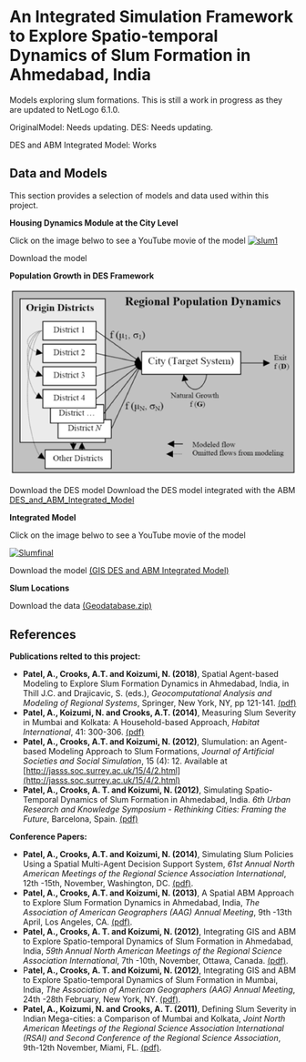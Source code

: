 #  An Integrated Simulation Framework to Explore Spatio-temporal Dynamics of Slum Formation in Ahmedabad, India 

Models exploring slum formations. This is still a work in progress as they are updated to NetLogo 6.1.0.

OriginalModel: Needs updating.
DES: Needs updating.


DES and ABM Integrated Model: Works


## Data and Models

This section provides a selection of models and data used within this project.

**Housing Dynamics Module at the City Level**

Click on the image belwo to see a YouTube movie of the model
[![slum1](http://img.youtube.com/vi/lLDqwCH6FwY/0.jpg)](http://www.youtube.com/watch?v=lLDqwCH6FwY "Slum1")

Download the model

**Population Growth in DES Framework**

![PopGrowthDES](PopGrowthDES.png)

Download the DES model 
Download the DES model integrated with the ABM [DES_and_ABM_Integrated_Model](DES_and_ABM_Integrated_Model)

 **Integrated Model**
 
 Click on the image belwo to see a YouTube movie of the model

 [![Slumfinal](http://img.youtube.com/vi/hUidTmyLczQ/0.jpg)](http://www.youtube.com/watch?v=hUidTmyLczQ "Slumfinal")
 
Download the model [(GIS DES and ABM Integrated Model)](GIS_DES_and_ABM_Integrated_Model)

**Slum Locations**

Download the data [(Geodatabase.zip)](Geodatabase.zip)


## References

**Publications relted to this project:**

* **Patel, A., Crooks, A.T. and Koizumi, N. (2018)**, Spatial Agent-based Modeling to Explore Slum Formation Dynamics in Ahmedabad, India, in Thill J.C. and Drajicavic, S. (eds.), *Geocomputational Analysis and Modeling of Regional Systems*, Springer, New York, NY, pp 121-141. [(pdf)](https://www.dropbox.com/s/4ii6n162lsnjyb6/Slums_Patel_2018.pdf?dl=0) 
* **Patel, A., Koizumi, N. and Crooks, A.T. (2014)**, Measuring Slum Severity in Mumbai and Kolkata: A Household-based Approach, *Habitat International*, 41: 300-306. [(pdf)](https://www.dropbox.com/s/l9dhf8myq1jc8rb/SSI.pdf?dl=0)
* **Patel, A., Crooks, A.T. and Koizumi, N. (2012)**, Slumulation: an Agent-based Modeling Approach to Slum Formations, *Journal of Artificial Societies and Social Simulation*, 15 (4): 12. Available at [http://jasss.soc.surrey.ac.uk/15/4/2.html](http://jasss.soc.surrey.ac.uk/15/4/2.html) 
* **Patel, A., Crooks, A. T. and Koizumi, N. (2012)**, Simulating Spatio-Temporal Dynamics of Slum Formation in Ahmedabad, India. *6th Urban Research and Knowledge Symposium - Rethinking Cities: Framing the Future*, Barcelona, Spain. [(pdf)](https://www.dropbox.com/s/e9qtg0r1sidxcvt/Patel-et-al.pdf?dl=0)
 
**Conference Papers:**

* **Patel, A., Crooks, A.T. and Koizumi, N. (2014)**, Simulating Slum Policies Using a Spatial Multi-Agent Decision Support System, *61st Annual North American Meetings of the Regional Science Association International*, 12th -15th, November, Washington, DC. [(pdf)](https://www.dropbox.com/s/5qrt9l7vrd0kl8x/Abstract_Slum_NARSC2014.pdf?dl=0).
* **Patel, A., Crooks, A.T. and Koizumi, N. (2013)**, A Spatial ABM Approach to Explore Slum Formation Dynamics in Ahmedabad, India, *The Association of American Geographers (AAG) Annual Meeting*, 9th -13th April, Los Angeles, CA. [(pdf)](https://www.dropbox.com/s/15r98kl5wr9vcfc/Patel_AAG.pdf?dl=0).
* **Patel, A., Crooks, A. T. and Koizumi, N. (2012)**, Integrating GIS and ABM to Explore Spatio-temporal Dynamics of Slum Formation in Ahmedabad, India, *59th Annual North American Meetings of the Regional Science Association International*, 7th -10th, November, Ottawa, Canada. [(pdf)](https://www.dropbox.com/s/t708bwqkz8etu15/Abstract_Patel_Crooks_Koizumi_NARSC2012.pdf?dl=0).
* P**atel, A., Crooks, A. T. and Koizumi, N. (2012)**, Integrating GIS and ABM to Explore Spatio-temporal Dynamics of Slum Formation in Mumbai, India, *The Association of American Geographers (AAG) Annual Meeting*, 24th -28th February, New York, NY. [(pdf)](https://www.dropbox.com/s/jpq6mqe8oy9f98x/patelAAG.pdf?dl=0).
* **Patel, A., Koizumi, N. and Crooks, A. T. (2011)**, Defining Slum Severity in Indian Mega-cities: a Comparison of Mumbai and Kolkata, *Joint North American Meetings of the Regional Science Association International (RSAI) and Second Conference of the Regional Science Association*, 9th-12th November, Miami, FL. [(pdf)](https://www.dropbox.com/s/ah3ru26cao9723m/RSAI.pdf?dl=0).




